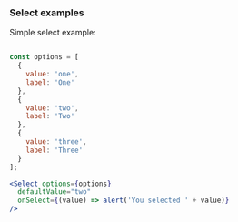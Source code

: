 ### Select examples

Simple select example:

```jsx

const options = [
  {
    value: 'one',
    label: 'One'
  },
  {
    value: 'two',
    label: 'Two'
  },
  {
    value: 'three',
    label: 'Three'
  }
];

<Select options={options}
  defaultValue="two"
  onSelect={(value) => alert('You selected ' + value)}
/>

```
